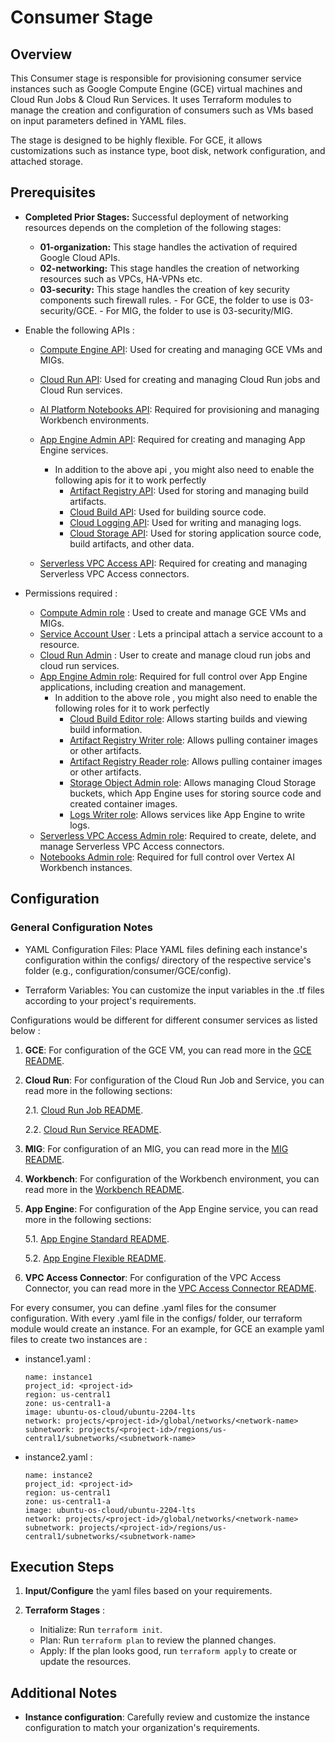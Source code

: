 # Consumer Stage

## Overview

This Consumer stage is responsible for provisioning consumer service instances such as Google Compute Engine (GCE) virtual machines and Cloud Run Jobs & Cloud Run Services. It uses Terraform modules to manage the creation and configuration of consumers such as VMs based on input parameters defined in YAML files.

The stage is designed to be highly flexible. For GCE, it allows customizations such as instance type, boot disk, network configuration, and attached storage.


## Prerequisites

- **Completed Prior Stages:** Successful deployment of networking resources depends on the completion of the following stages:

    - **01-organization:** This stage handles the activation of required Google Cloud APIs.
    - **02-networking:** This stage handles the creation of networking resources such as VPCs, HA-VPNs etc.
    - **03-security:** This stage handles the creation of key security components such firewall rules. 
            - For GCE, the folder to use is 03-security/GCE.
            - For MIG, the folder to use is 03-security/MIG.
- Enable the following APIs :
    - [Compute Engine API](https://cloud.google.com/compute/docs/reference/rest/v1): Used for creating and managing GCE VMs and MIGs.
    - [Cloud Run API](https://cloud.google.com/run/docs/reference/rest): Used for creating and managing Cloud Run jobs and Cloud Run services.
    - [AI Platform Notebooks API](https://cloud.google.com/vertex-ai/docs/workbench/reference/rest): Required for provisioning and managing Workbench environments.
    - [App Engine Admin API](https://cloud.google.com/appengine/docs/admin-api): Required for creating and managing App Engine services.
        - In addition to the above api , you might also need to enable the following apis for it to work perfectly
            - [Artifact Registry API](https://cloud.google.com/artifact-registry/docs/reference/rest): Used for storing and managing build artifacts.
            - [Cloud Build API](https://cloud.google.com/cloud-build/docs/api/reference/rest): Used for building source code.
            - [Cloud Logging API](https://cloud.google.com/logging/docs/reference/v2/rest): Used for writing and managing logs.
            - [Cloud Storage API](https://cloud.google.com/storage/docs/json_api/v1): Used for storing application source code, build artifacts, and other data.

    - [Serverless VPC Access API](https://cloud.google.com/vpc/docs/reference/vpcaccess/rest): Required for creating and managing Serverless VPC Access connectors.
                
- Permissions required :

    - [Compute Admin role](https://cloud.google.com/compute/docs/access/iam#compute.admin) : Used to create and manage GCE VMs and MIGs.
    - [Service Account User](https://cloud.google.com/compute/docs/access/iam#iam.serviceAccountUser) : Lets a principal attach a service account to a resource.
    - [Cloud Run Admin](https://cloud.google.com/run/docs/reference/iam/roles#run.admin) : User to create and manage cloud run jobs and cloud run services.
    - [App Engine Admin role](https://cloud.google.com/appengine/docs/standard/roles#appengine.admin): Required for full control over App Engine applications, including creation and management.
        - In addition to the above role , you might also need to enable the following roles for it to work perfectly
            - [Cloud Build Editor role](https://cloud.google.com/build/docs/iam-roles-permissions): Allows starting builds and viewing build information.
            - [Artifact Registry Writer role](https://cloud.google.com/artifact-registry/docs/access-control#roles): Allows pulling container images or other artifacts.
            - [Artifact Registry Reader role](https://cloud.google.com/artifact-registry/docs/access-control#roles): Allows pulling container images or other artifacts.
            - [Storage Object Admin role](https://cloud.google.com/storage/docs/access-control/iam-roles#standard-roles): Allows managing Cloud Storage buckets, which App Engine uses for storing source code and created container images.
            - [Logs Writer role](https://cloud.google.com/logging/docs/access-control#roles): Allows services like App Engine to write logs.
    - [Serverless VPC Access Admin role](https://cloud.google.com/vpc/docs/configure-serverless-vpc-access#permissions): Required to create, delete, and manage Serverless VPC Access connectors.
    - [Notebooks Admin role](https://cloud.google.com/vertex-ai/docs/workbench/security/iam#roles): Required for full control over Vertex AI Workbench instances.

## Configuration

### General Configuration Notes

- YAML Configuration Files: Place YAML files defining each instance's configuration within the configs/ directory of the respective service's folder (e.g., configuration/consumer/GCE/config).

- Terraform Variables: You can customize the input variables in the .tf files according to your project's requirements.

Configurations would be different for different consumer services as listed below :
1. **GCE**: For configuration of the GCE VM, you can read more in the [GCE README](cloudnetworking-config-solution/execution/06-consumer/GCE/README.md).

2. **Cloud Run**: For configuration of the Cloud Run Job and Service, you can read more in the following sections:

    2.1. [Cloud Run Job README](cloudnetworking-config-solution/execution/06-consumer/CloudRun/Job/README.md).

    2.2. [Cloud Run Service README](cloudnetworking-config-solution/execution/06-consumer/CloudRun/Service/README.md).

3. **MIG**: For configuration of an MIG, you can read more in the [MIG README](cloudnetworking-config-solution/execution/06-consumer/MIG/README.md).

4. **Workbench**: For configuration of the Workbench environment, you can read more in the [Workbench README](cloudnetworking-config-solution/execution/06-consumer/Workbench/README.md).

5. **App Engine**: For configuration of the App Engine service, you can read more in the following sections:

    5.1. [App Engine Standard README](cloudnetworking-config-solution/execution/06-consumer/Serverless/AppEngine/Flexible/README.md).

    5.2. [App Engine Flexible README](cloudnetworking-config-solution/execution/06-consumer/Serverless/AppEngine/Standard/README.md).

6. **VPC Access Connector**: For configuration of the VPC Access Connector, you can read more in the [VPC Access Connector README](cloudnetworking-config-solution/execution/06-consumer/Serverless/VPCAccessConnector/README.md).

For every consumer, you can define .yaml files for the consumer configuration. With every .yaml file in the configs/ folder, our terraform module would create an instance. For an example, for GCE an example yaml files to create two instances are :

- instance1.yaml :

  ```
  name: instance1
  project_id: <project-id>
  region: us-central1
  zone: us-central1-a
  image: ubuntu-os-cloud/ubuntu-2204-lts
  network: projects/<project-id>/global/networks/<network-name>
  subnetwork: projects/<project-id>/regions/us-central1/subnetworks/<subnetwork-name>
  ```

- instance2.yaml :

  ```
  name: instance2
  project_id: <project-id>
  region: us-central1
  zone: us-central1-a
  image: ubuntu-os-cloud/ubuntu-2204-lts
  network: projects/<project-id>/global/networks/<network-name>
  subnetwork: projects/<project-id>/regions/us-central1/subnetworks/<subnetwork-name>
  ```

## Execution Steps

1. **Input/Configure** the yaml files based on your requirements.

2. **Terraform Stages** :

    - Initialize: Run `terraform init`.
    - Plan: Run `terraform plan` to review the planned changes.
    - Apply:  If the plan looks good, run `terraform apply` to create or update the resources.


## Additional Notes

- **Instance configuration**: Carefully review and customize the instance configuration to match your organization's requirements.